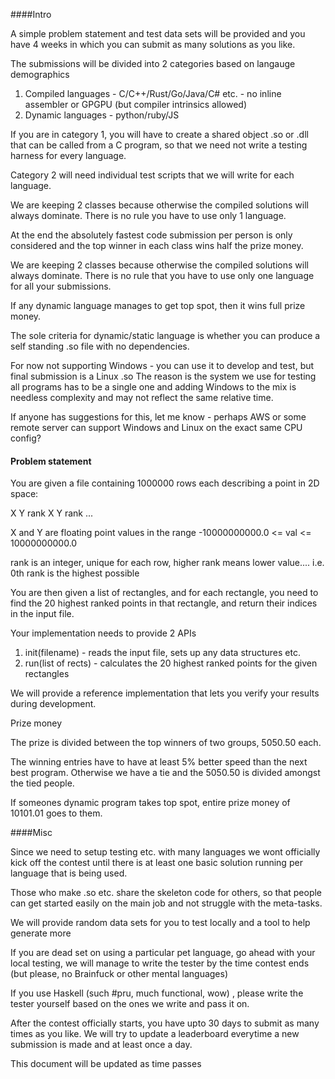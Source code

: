 
####Intro

A simple problem statement and test data sets will be provided and you have 4 weeks in which you can submit as many solutions as you like.

The submissions will be divided into 2 categories based on langauge demographics

1) Compiled languages - C/C++/Rust/Go/Java/C# etc. - no inline assembler or GPGPU (but compiler intrinsics allowed)
2) Dynamic languages - python/ruby/JS

If you are in category 1, you will have to create a shared object .so or .dll that can be called from a C program, so that we need not write a testing harness for every language.

Category 2 will need individual test scripts that we will write for each language.

We are keeping 2 classes because otherwise the compiled solutions will always dominate. There is no rule you have to use only 1 language. 

At the end the absolutely fastest code submission per person is only considered  and the top winner in each class wins half the prize money.

We are keeping 2 classes because otherwise the compiled solutions will always dominate. There is no rule that you have to use only one language for all your submissions.

If any dynamic language manages to get top spot, then it wins full prize money.

The sole criteria for dynamic/static language is whether you can produce a self standing .so file with no dependencies.

For now not supporting Windows - you can use it to develop and test, but final submission is a Linux .so
The reason is the system we use for testing all programs has to be a single one and adding Windows to the mix is needless complexity and may not reflect the same relative time.

If anyone has suggestions for this, let me know - perhaps AWS or some remote server can support Windows and Linux on the exact same CPU config?


#### Problem statement

You are given a file containing 1000000 rows each describing a point in 2D space:

X Y rank
X Y rank
...

X and Y are floating point values in the range
-10000000000.0 <= val <= 10000000000.0   

rank is an integer, unique for each row, higher rank means lower value.... i.e. 0th rank is the highest possible 

You are then given a list of rectangles, and for each rectangle, you need to find the 20 highest ranked points in that rectangle, and return their indices in the input file.

Your implementation needs to provide 2 APIs

1) init(filename) - reads the input file, sets up any data structures etc.
2) run(list of rects) - calculates the 20 highest ranked points for the given rectangles

We will provide a reference implementation that lets you verify your results during development.
 

Prize money

The prize is divided between the top winners of two groups, 5050.50 each.

The winning entries have to have at least 5% better speed than the next best program. Otherwise we have a tie and the 5050.50 is divided amongst the tied people.

If someones dynamic program takes top spot, entire prize money of 10101.01 goes to them.


####Misc

Since we need to setup testing etc. with many languages we wont officially kick off the contest until there is at least one basic solution running per language that is being used.

Those who make .so etc. share the skeleton code for others, so that people can get started easily on the main job and not struggle with the meta-tasks.

We will provide random data sets for you to test locally and a tool to help generate more 

If you are dead set on using a particular pet language, go ahead with your local testing, we will manage to write the tester by the time contest ends (but please, no Brainfuck or other mental languages)

If you use Haskell (such #pru, much functional, wow) , please write the tester yourself based on the ones we write and pass it on.

After the contest officially starts, you have upto 30 days to submit as many times as you like. We will try to update a leaderboard everytime a new submission is made and at least once a day.


This document will be updated as time passes



